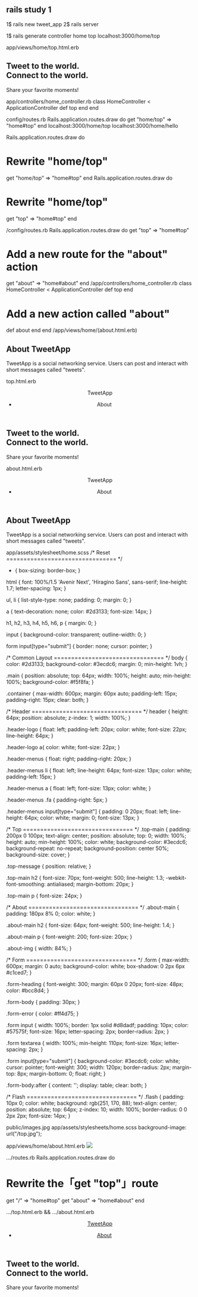 ## rails study 1

1$ rails new tweet_app
2$ rails server

1$ rails generate controller home top
localhost:3000/home/top

app/views/home/top.html.erb
<div class="main top-main">
  <div class="top-message">
    <h2>Tweet to the world.<br>Connect to the world.</h2>
    <p>Share your favorite moments!</p>
  </div>
</div>

app/controllers/home_controller.rb
class HomeController < ApplicationController
  def top
  end
end

config/routes.rb
Rails.application.routes.draw do
  get "home/top" => "home#top"
end
localhost:3000/home/top
localhost:3000/home/hello

Rails.application.routes.draw do
  # Rewrite "home/top"
  get "home/top" => "home#top"
end
Rails.application.routes.draw do
  # Rewrite "home/top"
  get "top" => "home#top"
end

/config/routes.rb
Rails.application.routes.draw do
  get "top" => "home#top"
  # Add a new route for the "about" action
  get "about" => "home#about"
end
/app/controllers/home_controller.rb
class HomeController < ApplicationController
  def top
  end
  
  # Add a new action called "about"
  def about
  end
end
/app/views/home/(about.html.erb)
<div class="about-main">
  <h2>About TweetApp</h2>
  <p>
    TweetApp is a social networking service.
    Users can post and interact with short messages called "tweets".
  </p>
</div>

top.html.erb
<!-- Paste the code for the header -->
<header>
  <div class="header-logo">
    TweetApp
  </div>
  <ul class="header-menus">
    <li>About</li>
  </ul>
</header>

<div class="main top-main">
  <div class="top-message">
    <h2>Tweet to the world.<br>Connect to the world.</h2>
    <p>Share your favorite moments!</p>
  </div>
</div>

about.html.erb
<!-- Paste the code for the header -->
<header>
  <div class="header-logo">
    TweetApp
  </div>
  <ul class="header-menus">
    <li>About</li>
  </ul>
</header>

<div class="about-main">
  <h2>About TweetApp</h2>
  <p>
    TweetApp is a social networking service.
    Users can post and interact with short messages called "tweets".
  </p>
</div>

app/assets/stylesheet/home.scss
/* Reset ================================ */
* {
  box-sizing: border-box;
}

html {
  font: 100%/1.5 'Avenir Next', 'Hiragino Sans', sans-serif;
  line-height: 1.7;
  letter-spacing: 1px;
}

ul, li {
  list-style-type: none;
  padding: 0;
  margin: 0;
}

a {
  text-decoration: none;
  color: #2d3133;
  font-size: 14px;
}

h1, h2, h3, h4, h5, h6, p {
  margin: 0;
}

input {
  background-color: transparent;
  outline-width: 0;
}

form input[type="submit"] {
  border: none;
  cursor: pointer;
}

/* Common Layout ================================ */
body {
  color: #2d3133;
  background-color: #3ecdc6;
  margin: 0;
  min-height: 1vh;
}

.main {
  position: absolute;
  top: 64px;
  width: 100%;
  height: auto;
  min-height: 100%;
  background-color: #f5f8fa;
}

.container {
  max-width: 600px;
  margin: 60px auto;
  padding-left: 15px;
  padding-right: 15px;
  clear: both;
}

/* Header ================================ */
header {
  height: 64px;
  position: absolute;
  z-index: 1;
  width: 100%;
}

.header-logo {
  float: left;
  padding-left: 20px;
  color: white;
  font-size: 22px;
  line-height: 64px;
}

.header-logo a{
  color: white;
  font-size: 22px;
}

.header-menus {
  float: right;
  padding-right: 20px;
}

.header-menus li {
  float: left;
  line-height: 64px;
  font-size: 13px;
  color: white;
  padding-left: 15px;
}

.header-menus a {
  float: left;
  font-size: 13px;
  color: white;
}

.header-menus .fa {
  padding-right: 5px;
}

.header-menus input[type="submit"] {
  padding: 0 20px;
  float: left;
  line-height: 64px;
  color: white;
  margin: 0;
  font-size: 13px;
}

/* Top ================================ */
.top-main {
  padding: 200px 0 100px;
  text-align: center;
  position: absolute;
  top: 0;
  width: 100%;
  height: auto;
  min-height: 100%;
  color: white;
  background-color: #3ecdc6;
  background-repeat: no-repeat;
  background-position: center 50%;
  background-size: cover;
}

.top-message {
  position: relative;
}

.top-main h2 {
  font-size: 70px;
  font-weight: 500;
  line-height: 1.3;
  -webkit-font-smoothing: antialiased;
  margin-bottom: 20px;
}

.top-main p {
  font-size: 24px;
}

/* About ================================ */
.about-main {
  padding: 180px 8% 0;
  color: white;
}

.about-main h2 {
  font-size: 64px;
  font-weight: 500;
  line-height: 1.4;
}

.about-main p {
  font-weight: 200;
  font-size: 20px;
}

.about-img {
  width: 84%;
}

/* Form ================================ */
.form {
  max-width: 600px;
  margin: 0 auto;
  background-color: white;
  box-shadow: 0 2px 6px #c1ced7;
}

.form-heading {
  font-weight: 300;
  margin: 60px 0 20px;
  font-size: 48px;
  color: #bcc8d4;
}

.form-body {
  padding: 30px;
}

.form-error {
  color: #ff4d75;
}

.form input {
  width: 100%;
  border: 1px solid #d8dadf;
  padding: 10px;
  color: #57575f;
  font-size: 16px;
  letter-spacing: 2px;
  border-radius: 2px;
}

.form textarea {
  width: 100%;
  min-height: 110px;
  font-size: 16px;
  letter-spacing: 2px;
}

.form input[type="submit"] {
  background-color: #3ecdc6;
  color: white;
  cursor: pointer;
  font-weight: 300;
  width: 120px;
  border-radius: 2px;
  margin-top: 8px;
  margin-bottom: 0;
  float: right;
}

.form-body:after {
  content: '';
  display: table;
  clear: both;
}

/* Flash ================================ */
.flash {
  padding: 10px 0;
  color: white;
  background: rgb(251, 170, 88);
  text-align: center;
  position: absolute;
  top: 64px;
  z-index: 10;
  width: 100%;
  border-radius: 0 0 2px 2px;
  font-size: 14px;
}

public/images.jpg
app/assets/stylesheets/home.scss
background-image: url("/top.jpg");

app/views/home/about.html.erb
<img class="about-img" src="/tweets.png">


.../routes.rb
Rails.application.routes.draw do
  # Rewrite the「get "top"」route
  get "/" => "home#top"
  get "about" => "home#about"
end

.../top.html.erb && .../about.html.erb
<header>
  <div class="header-logo">
    <!-- Make this a link to the Top page -->
    <a href="/">TweetApp</a>
  </div>
  <ul class="header-menus">
    <li>
      <!-- Make this a link to the About page -->
      <a href="/about">About</a>
    </li>
  </ul>
</header>

<div class="main top-main">
  <div class="top-message">
    <h2>Tweet to the world.<br>Connect to the world.</h2>
    <p>Share your favorite moments!</p>
  </div>
</div>